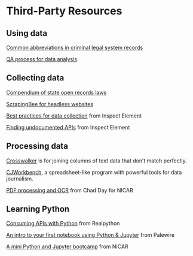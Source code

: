 # Third-Party Resources

## Using data

[Common abbreviations in criminal legal system records](http://amerusa.net/resource\_documents/CriminalRecordAbbreviations.pdf)

[QA process for data analysis](https://source.opennews.org/articles/qa-process-confidence-data-stories/)

## Collecting data

[Compendium of state open records laws](https://www.rcfp.org/open-government-guide/)

[ScrapingBee for headless websites](https://www.scrapingbee.com/)

[Best practices for data collection](https://inspectelement.org/best-practices-data-collection.html) from Inspect Element

[Finding undocumented APIs](https://inspectelement.org/apis.html) from Inspect Element

## Processing data

[Crosswalker](https://github.com/washingtonpost/crosswalker) is for joining columns of text data that don’t match perfectly.

[CJWorkbench](https://github.com/CJWorkbench/cjworkbench), a spreadsheet-like program with powerful tools for data journalism.

[PDF processing and OCR](https://github.com/chadday/nicar\_ocr) from Chad Day for NICAR

## Learning Python

[Consuming APIs with Python](https://realpython.com/python-api/#consuming-apis-with-python-practical-examples) from Realpython

[An intro to your first notebook using Python & Jupyter](https://github.com/palewire/first-python-notebook) from Palewire

[A mini Python and Jupyter bootcamp](https://github.com/ireapps/pycar) from NICAR
